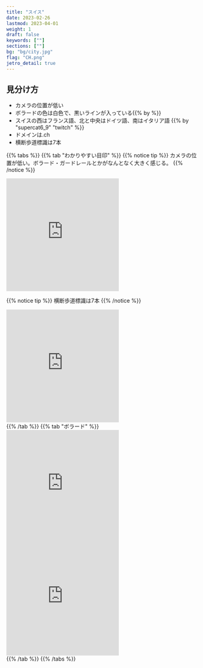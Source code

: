 ```yaml
---
title: "スイス"
date: 2023-02-26
lastmod: 2023-04-01
weight: 1
draft: false
keywords: [""]
sections: [""]
bg: "bg/city.jpg"
flag: "CH.png"
jetro_detail: true
---
```


<div class="main-desciption country-description">
    <h2 class="section-title">見分け方</h2>
    <ul class="rule-list">
        <li>カメラの位置が<span class="quiz">低い</span></li>
        <li>ボラードの色は<span class="quiz">白色で、黒いラインが入っている</span>{{% by %}}</li>
        <li>スイスの西はフランス語、北と中央はドイツ語、南はイタリア語 {{% by "supercat6_9" "twitch" %}}</li>
        <li>ドメインは<span class="quiz">.ch</span></li>
        <li>横断歩道標識は<span class="quiz">7本</span></li>
    </ul>
</div>



{{% tabs  %}}
{{% tab "わかりやすい目印" %}}
{{% notice tip %}}
カメラの位置が<span class="quiz">低い</span>。ボラード・ガードレールとかがなんとなく大きく感じる。
{{% /notice %}}
<div class="googlemap-if">
<iframe src="https://www.google.com/maps/embed?pb=!4v1681178603779!6m8!1m7!1sA-rIrs21pa0ekJ-YHu7SnQ!2m2!1d46.43383991913235!2d6.215215268258848!3f156.84252322058015!4f-29.774979667684235!5f1.6309698553254481" width="295" height="295" style="border:0;" allowfullscreen="" loading="lazy" referrerpolicy="no-referrer-when-downgrade"></iframe>
</div>

{{% notice tip %}}
横断歩道標識は<span class="quiz">7本</span>
{{% /notice %}}
<div class="googlemap-if">
<iframe src="https://www.google.com/maps/embed?pb=!4v1681178766716!6m8!1m7!1sqU0RhMQ03W8MoGUaDo-WCw!2m2!1d47.50194796620642!2d8.748133434807883!3f204.86056058662615!4f8.314344385362517!5f2.69298479494764" width="295" height="295" style="border:0;" allowfullscreen="" loading="lazy" referrerpolicy="no-referrer-when-downgrade"></iframe>
</div>
{{% /tab %}}
{{% tab "ボラード" %}}
<div class="googlemap-if">
<iframe src="https://www.google.com/maps/embed?pb=!4v1679244668707!6m8!1m7!1sHra-7aZpgqLP7iI8XFgXtA!2m2!1d46.43315174679127!2d6.213722842307408!3f45.06237691668897!4f-18.81163556144068!5f0.7820865974627469" width="295" height="295" style="border:0;" allowfullscreen="" loading="lazy" referrerpolicy="no-referrer-when-downgrade"></iframe>
<iframe src="https://www.google.com/maps/embed?pb=!4v1679244792427!6m8!1m7!1sPMHwcoh2VoA8blwhGaoToQ!2m2!1d46.43273244754971!2d6.213203270503473!3f227.8736036904779!4f-3.4794664452782627!5f3.325193203789971" width="295" height="295" style="border:0;" allowfullscreen="" loading="lazy" referrerpolicy="no-referrer-when-downgrade"></iframe>
</div>
{{% /tab %}}
{{% /tabs %}}